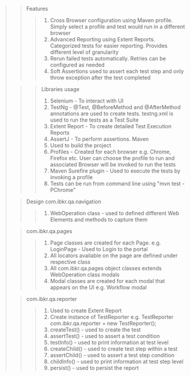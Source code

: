 >>Features
>>>1. Cross Browser configuration using Maven profile. Simply select a profile and test would run in a different browser
>>>2. Advanced Reporting using Extent Reports. Categorized tests for easier reporting. Provides  different level of granularity
>>>3. Rerun failed tests automatically. Retries can be configured as needed
>>>4. Soft Assertions used to assert each test step and only throw exception after the test completed
>
>>>Libraries usage
>>> 1. Selenium - To interact with UI
>>> 2. TestNg - @Test, @BeforeMethod and @AfterMethod annotations are used to create tests. testng.xml is used to run the tests as a Test Suite
>>> 3. Extent Report - To create detailed Test Execution Reports
>>> 4. AssertJ - To perform assertions. 
>>Maven
>>> 1. Used to build the project 
>>> 2. Profiles - Created for each browser e.g. Chrome, Firefox etc. User can choose the profile to run and associated Browser will be invoked to run the tests
>>> 3. Maven Surefire plugin - Used to execute the tests by invoking a profile
>>> 4. Tests can be run from command line using "mvn test -PChrome"
>
>>Design
>>com.ibkr.qa.navigation
>>>1. WebOperation class - used to defined different Web Elements and methods to capture them
>
>>com.ibkr.qa.pages
>>> 1. Page classes are created for each Page. e.g. LoginPage - Used to Login to the portal
>>> 2. All locators available on the page are defined under respective class 
>>> 3. All com.ibkr.qa.pages object classes extends WebOperation class
>>modals
>>> 1. Modal classes are created for each modal that appears on the UI e.g. Workflow modal  
>
>>com.ibkr.qa.reporter
>>> 1. Used to create Extent Report
>>> 2. Create instance of TestReporter e.g. TestReporter com.ibkr.qa.reporter = new TestReporter();
>>> 3. createTest() - used to create the test
>>> 4. assertTest() - used to assert a test condition
>>> 5. testInfo() - used to print information at test level
>>> 6. createChild() - used to create test step within a test
>>> 7. assertChild() - used to assert a test step condition
>>> 8. childInfo() - used to print information at test step level
>>> 9. persist() - used to persist the report
